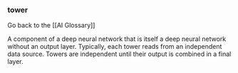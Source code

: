 ### tower

Go back to the [[AI Glossary]]


A component of a deep neural network that is itself a deep neural network without an output layer. Typically, each tower reads from an independent data source. Towers are independent until their output is combined in a final layer.

